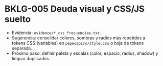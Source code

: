 # BKLG-005 Deuda visual y CSS/JS suelto

- Evidencia: `evidence/*_css_frecuencias.txt`.
- Sugerencia: consolidar colores, sombras y radios más repetidos a tokens CSS (variables) en `pepecapiro/style.css` o hoja de tokens separada.
- Próximo paso: definir paleta y escalas (color, espacio, radius, shadow) y limpiar duplicados.
